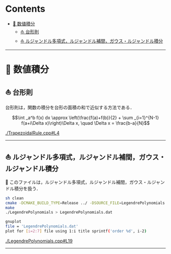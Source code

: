# Contents
- [🐋 数値積分](#🐋-数値積分)
    - [⛵ 台形則](#⛵-台形則)
    - [⛵ ルジャンドル多項式，ルジャンドル補間，ガウス・ルジャンドル積分](#⛵-ルジャンドル多項式，ルジャンドル補間，ガウス・ルジャンドル積分)


---
# 🐋 数値積分 

## ⛵ 台形則 

台形則は，関数の積分を台形の面積の和で近似する方法である．

```math
\int _a^b f(x) dx \approx \left(\frac{f(a)+f(b)}{2} + \sum _{i=1}^{N-1} f(a+i\Delta x)\right)\Delta x, \quad \Delta x = \frac{b-a}{N}
```

[./TrapezoidalRule.cpp#L4](./TrapezoidalRule.cpp#L4)

---
## ⛵ ルジャンドル多項式，ルジャンドル補間，ガウス・ルジャンドル積分 

🚧 このファイルは，ルジャンドル多項式，ルジャンドル補間，ガウス・ルジャンドル積分を扱う．

```sh
sh clean
cmake -DCMAKE_BUILD_TYPE=Release ../ -DSOURCE_FILE=LegendrePolynomials.cpp
make
./LegendrePolynomials > LegendrePolynomials.dat
```

```sh
gnuplot
file = 'LegendrePolynomials.dat'
plot for [i=2:7] file using 1:i title sprintf('order %d', i-2)
```

[./LegendrePolynomials.cpp#L19](./LegendrePolynomials.cpp#L19)

---

